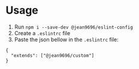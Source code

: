 # Usage
1) Run `npm i --save-dev @jean9696/eslint-config`
2) Create a `.eslintrc` file
3) Paste the json bellow in the `.eslintrc` file:

```
{
  "extends": ["@jean9696/custom"]
}
```
